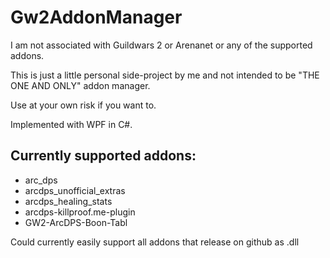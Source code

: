 # Gw2AddonManager
I am not associated with Guildwars 2 or Arenanet or any of the supported addons.

This is just a little personal side-project by me and not intended to be "THE ONE AND ONLY" addon manager.

Use at your own risk if you want to.

Implemented with WPF in C#.

## Currently supported addons:

- arc_dps
- arcdps_unofficial_extras
- arcdps_healing_stats
- arcdps-killproof.me-plugin
- GW2-ArcDPS-Boon-Tabl

Could currently easily support all addons that release on github as .dll
